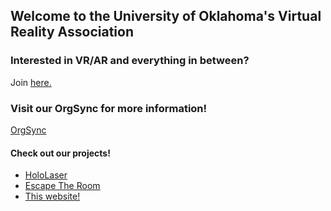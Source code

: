 ## Welcome to the University of Oklahoma's Virtual Reality Association

### Interested in VR/AR and everything in between?

Join [here.](https://goo.gl/forms/PhBAN3U8dYC78AoM2)

### Visit our OrgSync for more information!
[OrgSync](https://orgsync.com/156940/chapter)

#### Check out our projects!
- [HoloLaser](https://github.com/OUVirtualReality/HoloLaser)
- [Escape The Room](https://github.com/OUVirtualReality/EscapeTheRoom)
- [This website!](https://github.com/OUVirtualReality/OUVirtualReality)
